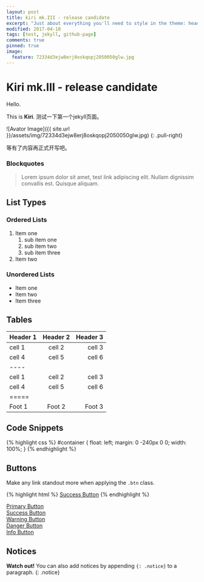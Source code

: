 ```yaml
---
layout: post
title: kiri mk.III - release candidate
excerpt: "Just about everything you'll need to style in the theme: headings, paragraphs, blockquotes, tables, code blocks, and more."
modified: 2017-04-18
tags: [test, jekyll, github-page]
comments: true
pinned: true
image:
  feature: 72334d3ejw8erj8oskqopj2050050glw.jpg
---
```


# Kiri mk.III - release candidate

Hello.

This is **Kiri**. 测试一下第一个jekyll页面。

![Avator Image]({{ site.url }}/assets/img/72334d3ejw8erj8oskqopj2050050glw.jpg)
{: .pull-right}

等有了内容再正式开写吧。

### Blockquotes

> Lorem ipsum dolor sit amet, test link adipiscing elit. Nullam dignissim convallis est. Quisque aliquam.

## List Types

### Ordered Lists

1. Item one
   1. sub item one
   2. sub item two
   3. sub item three
2. Item two

### Unordered Lists

* Item one
* Item two
* Item three

## Tables

| Header 1 | Header 2 | Header 3 |
|:--------|:-------:|--------:|
| cell 1   | cell 2   | cell 3   |
| cell 4   | cell 5   | cell 6   |
|----
| cell 1   | cell 2   | cell 3   |
| cell 4   | cell 5   | cell 6   |
|=====
| Foot 1   | Foot 2   | Foot 3   |

## Code Snippets

{% highlight css %}
#container {
  float: left;
  margin: 0 -240px 0 0;
  width: 100%;
}
{% endhighlight %}

## Buttons

Make any link standout more when applying the `.btn` class.

{% highlight html %}
<a href="#" class="btn btn-success">Success Button</a>
{% endhighlight %}

<div markdown="0"><a href="#" class="btn">Primary Button</a></div>
<div markdown="0"><a href="#" class="btn btn-success">Success Button</a></div>
<div markdown="0"><a href="#" class="btn btn-warning">Warning Button</a></div>
<div markdown="0"><a href="#" class="btn btn-danger">Danger Button</a></div>
<div markdown="0"><a href="#" class="btn btn-info">Info Button</a></div>

## Notices

**Watch out!** You can also add notices by appending `{: .notice}` to a paragraph.
{: .notice}
